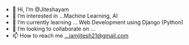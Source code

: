 - 👋 Hi, I’m @Jiteshayam
- 👀 I’m interested in ...Machine Learning, AI
- 🌱 I’m currently learning ... Web Development using Django (Python)
- 💞️ I’m looking to collaborate on ...
- 📫 How to reach me ...iamjitesh21@gmail.com

<!---
Jiteshayam/Jiteshayam is a ✨ special ✨ repository because its `README.md` (this file) appears on your GitHub profile.
You can click the Preview link to take a look at your changes.
--->
